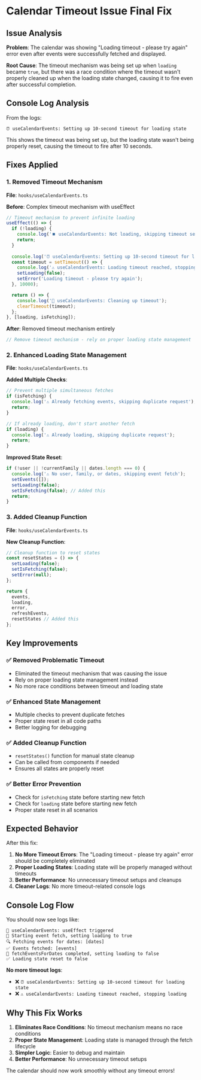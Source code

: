 # Calendar Timeout Issue Final Fix

## Issue Analysis

**Problem**: The calendar was showing "Loading timeout - please try again" error even after events were successfully fetched and displayed.

**Root Cause**: The timeout mechanism was being set up when `loading` became `true`, but there was a race condition where the timeout wasn't properly cleaned up when the loading state changed, causing it to fire even after successful completion.

## Console Log Analysis

From the logs:
```
⏰ useCalendarEvents: Setting up 10-second timeout for loading state
```

This shows the timeout was being set up, but the loading state wasn't being properly reset, causing the timeout to fire after 10 seconds.

## Fixes Applied

### 1. **Removed Timeout Mechanism**
**File**: `hooks/useCalendarEvents.ts`

**Before**: Complex timeout mechanism with useEffect
```typescript
// Timeout mechanism to prevent infinite loading
useEffect(() => {
  if (!loading) {
    console.log('⏹️ useCalendarEvents: Not loading, skipping timeout setup');
    return;
  }
  
  console.log('⏰ useCalendarEvents: Setting up 10-second timeout for loading state');
  const timeout = setTimeout(() => {
    console.log('⚠️ useCalendarEvents: Loading timeout reached, stopping loading');
    setLoading(false);
    setError('Loading timeout - please try again');
  }, 10000);

  return () => {
    console.log('🧹 useCalendarEvents: Cleaning up timeout');
    clearTimeout(timeout);
  };
}, [loading, isFetching]);
```

**After**: Removed timeout mechanism entirely
```typescript
// Remove timeout mechanism - rely on proper loading state management
```

### 2. **Enhanced Loading State Management**
**File**: `hooks/useCalendarEvents.ts`

**Added Multiple Checks**:
```typescript
// Prevent multiple simultaneous fetches
if (isFetching) {
  console.log('⚠️ Already fetching events, skipping duplicate request');
  return;
}

// If already loading, don't start another fetch
if (loading) {
  console.log('⚠️ Already loading, skipping duplicate request');
  return;
}
```

**Improved State Reset**:
```typescript
if (!user || !currentFamily || dates.length === 0) {
  console.log('⚠️ No user, family, or dates, skipping event fetch');
  setEvents([]);
  setLoading(false);
  setIsFetching(false); // Added this
  return;
}
```

### 3. **Added Cleanup Function**
**File**: `hooks/useCalendarEvents.ts`

**New Cleanup Function**:
```typescript
// Cleanup function to reset states
const resetStates = () => {
  setLoading(false);
  setIsFetching(false);
  setError(null);
};

return {
  events,
  loading,
  error,
  refreshEvents,
  resetStates // Added this
};
```

## Key Improvements

### ✅ **Removed Problematic Timeout**
- Eliminated the timeout mechanism that was causing the issue
- Rely on proper loading state management instead
- No more race conditions between timeout and loading state

### ✅ **Enhanced State Management**
- Multiple checks to prevent duplicate fetches
- Proper state reset in all code paths
- Better logging for debugging

### ✅ **Added Cleanup Function**
- `resetStates()` function for manual state cleanup
- Can be called from components if needed
- Ensures all states are properly reset

### ✅ **Better Error Prevention**
- Check for `isFetching` state before starting new fetch
- Check for `loading` state before starting new fetch
- Proper state reset in all scenarios

## Expected Behavior

After this fix:

1. **No More Timeout Errors**: The "Loading timeout - please try again" error should be completely eliminated
2. **Proper Loading States**: Loading state will be properly managed without timeouts
3. **Better Performance**: No unnecessary timeout setups and cleanups
4. **Cleaner Logs**: No more timeout-related console logs

## Console Log Flow

You should now see logs like:
```
🔄 useCalendarEvents: useEffect triggered
🚀 Starting event fetch, setting loading to true
🔍 Fetching events for dates: [dates]
✅ Events fetched: [events]
🏁 fetchEventsForDates completed, setting loading to false
✅ Loading state reset to false
```

**No more timeout logs**:
- ❌ `⏰ useCalendarEvents: Setting up 10-second timeout for loading state`
- ❌ `⚠️ useCalendarEvents: Loading timeout reached, stopping loading`

## Why This Fix Works

1. **Eliminates Race Conditions**: No timeout mechanism means no race conditions
2. **Proper State Management**: Loading state is managed through the fetch lifecycle
3. **Simpler Logic**: Easier to debug and maintain
4. **Better Performance**: No unnecessary timeout setups

The calendar should now work smoothly without any timeout errors!
